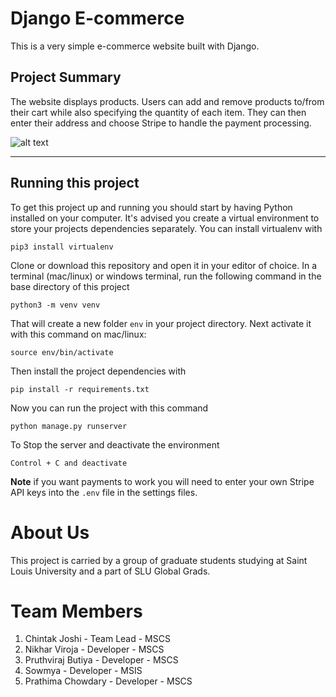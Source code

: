 # Django E-commerce

This is a very simple e-commerce website built with Django.

## Project Summary

The website displays products. Users can add and remove products to/from their cart while also specifying the quantity of each item. They can then enter their address and choose Stripe to handle the payment processing.

![alt text](https://justdjango.s3-us-west-2.amazonaws.com/media/thumbnails/djecommerce.png "Logo")

---

## Running this project

To get this project up and running you should start by having Python installed on your computer. It's advised you create a virtual environment to store your projects dependencies separately. You can install virtualenv with

```
pip3 install virtualenv
```

Clone or download this repository and open it in your editor of choice. In a terminal (mac/linux) or windows terminal, run the following command in the base directory of this project

```
python3 -m venv venv
```

That will create a new folder `env` in your project directory. Next activate it with this command on mac/linux:

```
source env/bin/activate
```

Then install the project dependencies with

```
pip install -r requirements.txt
```

Now you can run the project with this command

```
python manage.py runserver
```

To Stop the server and deactivate the environment

```
Control + C and deactivate
```

**Note** if you want payments to work you will need to enter your own Stripe API keys into the `.env` file in the settings files.

# About Us
This project is carried by a group of graduate students studying at Saint Louis University and a part of SLU Global Grads.

# Team Members
1) Chintak Joshi - Team Lead - MSCS
2) Nikhar Viroja - Developer - MSCS
3) Pruthviraj Butiya - Developer - MSCS
4) Sowmya - Developer - MSIS
5) Prathima Chowdary - Developer - MSCS